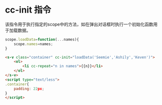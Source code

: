 # cc-init 指令
该指令用于执行指定的scope中的方法，如在弹出对话框时执行一个初始化函数用于加载数据。

```javascript
scope.loadData=function(...names){
    scope.names=names;
}
```

```html
<s-v class="container" cc-init="loadData('Seemie','Ashily','Keven')">
    <ol>
        <li cc-repeat="n in names">{{n}}</li>
    </ol>
</s-v>
<script type="text/less">
.container{
    padding: 22px;
}
</script>
```